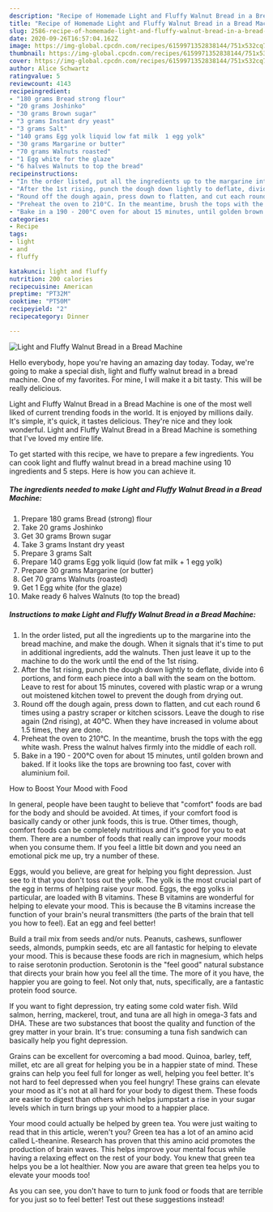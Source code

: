 ```yaml
---
description: "Recipe of Homemade Light and Fluffy Walnut Bread in a Bread Machine"
title: "Recipe of Homemade Light and Fluffy Walnut Bread in a Bread Machine"
slug: 2586-recipe-of-homemade-light-and-fluffy-walnut-bread-in-a-bread-machine
date: 2020-09-26T16:57:04.162Z
image: https://img-global.cpcdn.com/recipes/6159971352838144/751x532cq70/light-and-fluffy-walnut-bread-in-a-bread-machine-recipe-main-photo.jpg
thumbnail: https://img-global.cpcdn.com/recipes/6159971352838144/751x532cq70/light-and-fluffy-walnut-bread-in-a-bread-machine-recipe-main-photo.jpg
cover: https://img-global.cpcdn.com/recipes/6159971352838144/751x532cq70/light-and-fluffy-walnut-bread-in-a-bread-machine-recipe-main-photo.jpg
author: Alice Schwartz
ratingvalue: 5
reviewcount: 4143
recipeingredient:
- "180 grams Bread strong flour"
- "20 grams Joshinko"
- "30 grams Brown sugar"
- "3 grams Instant dry yeast"
- "3 grams Salt"
- "140 grams Egg yolk liquid low fat milk  1 egg yolk"
- "30 grams Margarine or butter"
- "70 grams Walnuts roasted"
- "1 Egg white for the glaze"
- "6 halves Walnuts to top the bread"
recipeinstructions:
- "In the order listed, put all the ingredients up to the margarine into the bread machine, and make the dough. When it signals that it&#39;s time to put in additional ingredients, add the walnuts. Then just leave it up to the machine to do the work until the end of the 1st rising."
- "After the 1st rising, punch the dough down lightly to deflate, divide into 6 portions, and form each piece into a ball with the seam on the bottom. Leave to rest for about 15 minutes, covered with plastic wrap or a wrung out moistened kitchen towel to prevent the dough from drying out."
- "Round off the dough again, press down to flatten, and cut each round 6 times using a pastry scraper or kitchen scissors. Leave the dough to rise again (2nd rising), at 40°C. When they have increased in volume about 1.5 times, they are done."
- "Preheat the oven to 210°C. In the meantime, brush the tops with the egg white wash. Press the walnut halves firmly into the middle of each roll."
- "Bake in a 190 - 200°C oven for about 15 minutes, until golden brown and baked. If it looks like the tops are browning too fast, cover with aluminium foil."
categories:
- Recipe
tags:
- light
- and
- fluffy

katakunci: light and fluffy 
nutrition: 200 calories
recipecuisine: American
preptime: "PT32M"
cooktime: "PT50M"
recipeyield: "2"
recipecategory: Dinner

---
```



![Light and Fluffy Walnut Bread in a Bread Machine](https://img-global.cpcdn.com/recipes/6159971352838144/751x532cq70/light-and-fluffy-walnut-bread-in-a-bread-machine-recipe-main-photo.jpg)

Hello everybody, hope you're having an amazing day today. Today, we're going to make a special dish, light and fluffy walnut bread in a bread machine. One of my favorites. For mine, I will make it a bit tasty. This will be really delicious.



Light and Fluffy Walnut Bread in a Bread Machine is one of the most well liked of current trending foods in the world. It is enjoyed by millions daily. It's simple, it's quick, it tastes delicious. They're nice and they look wonderful. Light and Fluffy Walnut Bread in a Bread Machine is something that I've loved my entire life.


To get started with this recipe, we have to prepare a few ingredients. You can cook light and fluffy walnut bread in a bread machine using 10 ingredients and 5 steps. Here is how you can achieve it.

<!--inarticleads1-->

##### The ingredients needed to make Light and Fluffy Walnut Bread in a Bread Machine:

1. Prepare 180 grams Bread (strong) flour
1. Take 20 grams Joshinko
1. Get 30 grams Brown sugar
1. Take 3 grams Instant dry yeast
1. Prepare 3 grams Salt
1. Prepare 140 grams Egg yolk liquid (low fat milk + 1 egg yolk)
1. Prepare 30 grams Margarine (or butter)
1. Get 70 grams Walnuts (roasted)
1. Get 1 Egg white (for the glaze)
1. Make ready 6 halves Walnuts (to top the bread)




<!--inarticleads2-->

##### Instructions to make Light and Fluffy Walnut Bread in a Bread Machine:

1. In the order listed, put all the ingredients up to the margarine into the bread machine, and make the dough. When it signals that it&#39;s time to put in additional ingredients, add the walnuts. Then just leave it up to the machine to do the work until the end of the 1st rising.
1. After the 1st rising, punch the dough down lightly to deflate, divide into 6 portions, and form each piece into a ball with the seam on the bottom. Leave to rest for about 15 minutes, covered with plastic wrap or a wrung out moistened kitchen towel to prevent the dough from drying out.
1. Round off the dough again, press down to flatten, and cut each round 6 times using a pastry scraper or kitchen scissors. Leave the dough to rise again (2nd rising), at 40°C. When they have increased in volume about 1.5 times, they are done.
1. Preheat the oven to 210°C. In the meantime, brush the tops with the egg white wash. Press the walnut halves firmly into the middle of each roll.
1. Bake in a 190 - 200°C oven for about 15 minutes, until golden brown and baked. If it looks like the tops are browning too fast, cover with aluminium foil.




How to Boost Your Mood with Food


In general, people have been taught to believe that "comfort" foods are bad for the body and should be avoided. At times, if your comfort food is basically candy or other junk foods, this is true. Other times, though, comfort foods can be completely nutritious and it's good for you to eat them. There are a number of foods that really can improve your moods when you consume them. If you feel a little bit down and you need an emotional pick me up, try a number of these.

Eggs, would you believe, are great for helping you fight depression. Just see to it that you don't toss out the yolk. The yolk is the most crucial part of the egg in terms of helping raise your mood. Eggs, the egg yolks in particular, are loaded with B vitamins. These B vitamins are wonderful for helping to elevate your mood. This is because the B vitamins increase the function of your brain's neural transmitters (the parts of the brain that tell you how to feel). Eat an egg and feel better!

Build a trail mix from seeds and/or nuts. Peanuts, cashews, sunflower seeds, almonds, pumpkin seeds, etc are all fantastic for helping to elevate your mood. This is because these foods are rich in magnesium, which helps to raise serotonin production. Serotonin is the "feel good" natural substance that directs your brain how you feel all the time. The more of it you have, the happier you are going to feel. Not only that, nuts, specifically, are a fantastic protein food source.

If you want to fight depression, try eating some cold water fish. Wild salmon, herring, mackerel, trout, and tuna are all high in omega-3 fats and DHA. These are two substances that boost the quality and function of the grey matter in your brain. It's true: consuming a tuna fish sandwich can basically help you fight depression. 

Grains can be excellent for overcoming a bad mood. Quinoa, barley, teff, millet, etc are all great for helping you be in a happier state of mind. These grains can help you feel full for longer as well, helping you feel better. It's not hard to feel depressed when you feel hungry! These grains can elevate your mood as it's not at all hard for your body to digest them. These foods are easier to digest than others which helps jumpstart a rise in your sugar levels which in turn brings up your mood to a happier place.

Your mood could actually be helped by green tea. You were just waiting to read that in this article, weren't you? Green tea has a lot of an amino acid called L-theanine. Research has proven that this amino acid promotes the production of brain waves. This helps improve your mental focus while having a relaxing effect on the rest of your body. You knew that green tea helps you be a lot healthier. Now you are aware that green tea helps you to elevate your moods too!

As you can see, you don't have to turn to junk food or foods that are terrible for you just so to feel better! Test out  these suggestions  instead!

